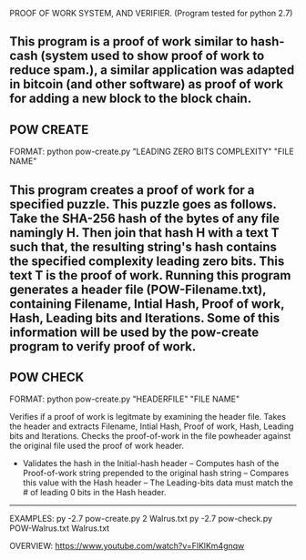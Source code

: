 PROOF OF WORK SYSTEM, AND VERIFIER. (Program tested for python 2.7)

This program is a proof of work similar to hash-cash (system used to show proof of work to reduce spam.), a similar 
application was adapted in bitcoin (and other software) as proof of work for adding a new block to the block chain.
-----------
POW CREATE
-----------
FORMAT: python pow-create.py "LEADING ZERO BITS COMPLEXITY" "FILE NAME"

This program creates a proof of work for a specified puzzle. This puzzle goes as follows. Take the SHA-256 hash of the bytes of any file namingly H. 
Then join that hash H with a text T such that, the resulting string's hash contains the specified complexity leading zero bits. This text T is the proof
of work. Running this program generates a header file (POW-Filename.txt), containing Filename, Intial Hash, Proof of work, Hash, Leading bits and Iterations.
Some of this information will be used by the pow-create program to verify proof of work. 
-----------
POW CHECK
-----------
FORMAT: python pow-create.py "HEADERFILE" "FILE NAME"

Verifies if a proof of work is legitmate by examining the header file. Takes the header and extracts Filename, Intial Hash, Proof of work, Hash, Leading bits and Iterations.
Checks the proof-of-work in the file powheader against the original file used the proof of work header.
- Validates the hash in the Initial-hash header
– Computes hash of the Proof-of-work string prepended to the original hash string
– Compares this value with the Hash header
– The Leading-bits data must match the # of leading 0 bits in the Hash header.
-----------
EXAMPLES:
py -2.7 pow-create.py 2 Walrus.txt
py -2.7 pow-check.py POW-Walrus.txt Walrus.txt

OVERVIEW:
https://www.youtube.com/watch?v=FlKlKm4gnqw
